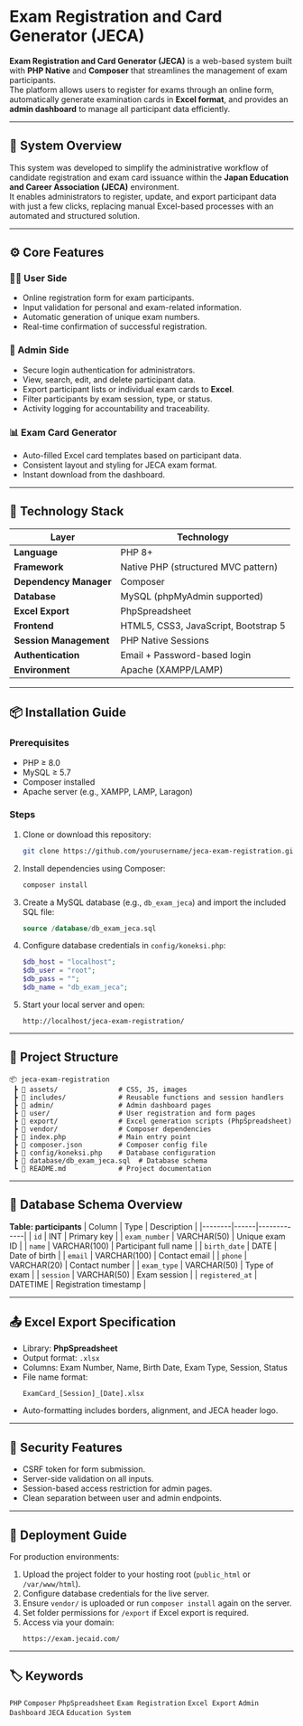 # Exam Registration and Card Generator (JECA)

**Exam Registration and Card Generator (JECA)** is a web-based system built with **PHP Native** and **Composer** that streamlines the management of exam participants.  
The platform allows users to register for exams through an online form, automatically generate examination cards in **Excel format**, and provides an **admin dashboard** to manage all participant data efficiently.

---

## 🧱 System Overview

This system was developed to simplify the administrative workflow of candidate registration and exam card issuance within the **Japan Education and Career Association (JECA)** environment.  
It enables administrators to register, update, and export participant data with just a few clicks, replacing manual Excel-based processes with an automated and structured solution.

---

## ⚙️ Core Features

### 👨‍🎓 User Side
- Online registration form for exam participants.  
- Input validation for personal and exam-related information.  
- Automatic generation of unique exam numbers.  
- Real-time confirmation of successful registration.

### 🧾 Admin Side
- Secure login authentication for administrators.  
- View, search, edit, and delete participant data.  
- Export participant lists or individual exam cards to **Excel**.  
- Filter participants by exam session, type, or status.  
- Activity logging for accountability and traceability.

### 📊 Exam Card Generator
- Auto-filled Excel card templates based on participant data.  
- Consistent layout and styling for JECA exam format.  
- Instant download from the dashboard.  

---

## 🧩 Technology Stack

| Layer | Technology |
|-------|-------------|
| **Language** | PHP 8+ |
| **Framework** | Native PHP (structured MVC pattern) |
| **Dependency Manager** | Composer |
| **Database** | MySQL (phpMyAdmin supported) |
| **Excel Export** | PhpSpreadsheet |
| **Frontend** | HTML5, CSS3, JavaScript, Bootstrap 5 |
| **Session Management** | PHP Native Sessions |
| **Authentication** | Email + Password-based login |
| **Environment** | Apache (XAMPP/LAMP) |

---

## 📦 Installation Guide

### Prerequisites
- PHP ≥ 8.0  
- MySQL ≥ 5.7  
- Composer installed  
- Apache server (e.g., XAMPP, LAMP, Laragon)

### Steps
1. Clone or download this repository:
   ```bash
   git clone https://github.com/yourusername/jeca-exam-registration.git
   ```
2. Install dependencies using Composer:
   ```bash
   composer install
   ```
3. Create a MySQL database (e.g., `db_exam_jeca`) and import the included SQL file:
   ```sql
   source /database/db_exam_jeca.sql
   ```
4. Configure database credentials in `config/koneksi.php`:
   ```php
   $db_host = "localhost";
   $db_user = "root";
   $db_pass = "";
   $db_name = "db_exam_jeca";
   ```
5. Start your local server and open:
   ```
   http://localhost/jeca-exam-registration/
   ```

---

## 🧠 Project Structure

```
📦 jeca-exam-registration
 ┣ 📁 assets/               # CSS, JS, images
 ┣ 📁 includes/             # Reusable functions and session handlers
 ┣ 📁 admin/                # Admin dashboard pages
 ┣ 📁 user/                 # User registration and form pages
 ┣ 📁 export/               # Excel generation scripts (PhpSpreadsheet)
 ┣ 📁 vendor/               # Composer dependencies
 ┣ 📄 index.php             # Main entry point
 ┣ 📄 composer.json         # Composer config file
 ┣ 📄 config/koneksi.php    # Database configuration
 ┣ 📄 database/db_exam_jeca.sql  # Database schema
 ┗ 📄 README.md             # Project documentation
```

---

## 🧾 Database Schema Overview

**Table: participants**
| Column | Type | Description |
|--------|------|-------------|
| `id` | INT | Primary key |
| `exam_number` | VARCHAR(50) | Unique exam ID |
| `name` | VARCHAR(100) | Participant full name |
| `birth_date` | DATE | Date of birth |
| `email` | VARCHAR(100) | Contact email |
| `phone` | VARCHAR(20) | Contact number |
| `exam_type` | VARCHAR(50) | Type of exam |
| `session` | VARCHAR(50) | Exam session |
| `registered_at` | DATETIME | Registration timestamp |

---

## 📤 Excel Export Specification

- Library: **PhpSpreadsheet**
- Output format: `.xlsx`
- Columns: Exam Number, Name, Birth Date, Exam Type, Session, Status
- File name format:  
  ```
  ExamCard_[Session]_[Date].xlsx
  ```
- Auto-formatting includes borders, alignment, and JECA header logo.

---

## 🔐 Security Features

- CSRF token for form submission.  
- Server-side validation on all inputs.  
- Session-based access restriction for admin pages.  
- Clean separation between user and admin endpoints.

---

## 🚀 Deployment Guide

For production environments:
1. Upload the project folder to your hosting root (`public_html` or `/var/www/html`).
2. Configure database credentials for the live server.
3. Ensure `vendor/` is uploaded or run `composer install` again on the server.
4. Set folder permissions for `/export` if Excel export is required.
5. Access via your domain:
   ```
   https://exam.jecaid.com/
   ```

---

## 🏷️ Keywords
`PHP` `Composer` `PhpSpreadsheet` `Exam Registration` `Excel Export` `Admin Dashboard` `JECA` `Education System`
